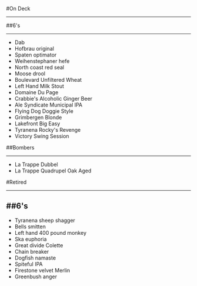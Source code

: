 #On Deck

--------

##6's

-------
* Dab
* Hofbrau original
* Spaten optimator
* Weihenstephaner hefe
* North coast red seal
* Moose drool
* Boulevard Unfiltered Wheat
* Left Hand Milk Stout
* Domaine Du Page
* Crabbie's Alcoholic Ginger Beer
* Ale Syndicate Municipal IPA
* Flying Dog Doggie Style
* Grimbergen Blonde
* Lakefront Big Easy
* Tyranena Rocky's Revenge
* Victory Swing Session

##Bombers

-------
* La Trappe Dubbel
* La Trappe Quadrupel Oak Aged

#Retired

-------

##6's
-------
* Tyranena sheep shagger
* Bells smitten
* Left hand 400 pound monkey
* Ska euphoria
* Great divide Colette
* Chain breaker
* Dogfish namaste
* Spiteful IPA
* Firestone velvet Merlin
* Greenbush anger
